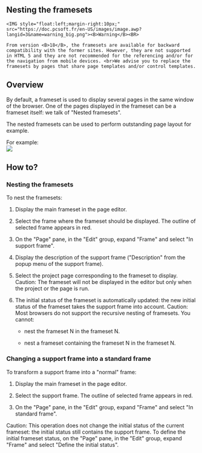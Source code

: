 
## Nesting the framesets
			

<DIV class="specObsolete">
	<IMG style="float:left;margin-right:10px;" src="https://doc.pcsoft.fr/en-US/images/image.awp?langid=3&name=warning_big.png"><B>Warning</B><BR>
	From version <B>18</B>, the framesets are available for backward compatibility with the former sites. However, they are not supported in HTML 5 and they are not recommended for the referencing and/or for the navigation from mobile devices. <br>We advise you to replace the framesets by pages that share page templates and/or control templates.
</DIV><a name="NOTE1"></a>
<a name="NOTE1_1"></a>


## Overview
<a name="overview_ELTTEXTE000136"></a>
By default, a frameset is used to display several pages in the same window of the browser. One of the pages displayed in the frameset can be a frameset itself: we talk of "Nested framesets".

The nested framesets can be used to perform outstanding page layout for example.

For example:
<br>![](https://doc.pcsoft.fr/en-US/images/image.awp?langid=3&name=FrameSupport.gif)


<a name="NOTE2"></a>
<a name="NOTE2_1"></a>


## How to?
<a name="how_ELTTEXTE000160"></a>


### Nesting the framesets
<a name="nesting_the_framesets_ELTPARAGRAPHE000029"></a>

To nest the framesets:

1. Display the main frameset in the page editor.

2. Select the frame where the frameset should be displayed. The outline of selected frame appears in red.

3. On the "Page" pane, in the "Edit" group, expand "Frame" and select "In support frame".

4. Display the description of the support frame ("Description" from the popup menu of the support frame).

5. Select the project page corresponding to the frameset to display. 
	Caution: The frameset will not be displayed in the editor but only when the project or the page is run.

6. The initial status of the frameset is automatically updated: the new initial status of the frameset takes the support frame into account.
	Caution: Most browsers do not support the recursive nesting of framesets. You cannot:

	- nest the frameset N in the frameset N.

	- nest a frameset containing the frameset N in the frameset N.






<a name="NOTE2_2"></a>


### Changing a support frame into a standard frame
<a name="changing_support_frame_into_standard_frame_ELTPARAGRAPHE000060"></a>

To transform a support frame into a "normal" frame: 

1. Display the main frameset in the page editor.

2. Select the support frame. The outline of selected frame appears in red.

3. On the "Page" pane, in the "Edit" group, expand "Frame" and select "In standard frame".


Caution: This operation does not change the initial status of the current frameset: the initial status still contains the support frame. To define the initial frameset status, on the "Page" pane, in the "Edit" group, expand "Frame" and select "Define the initial status".


